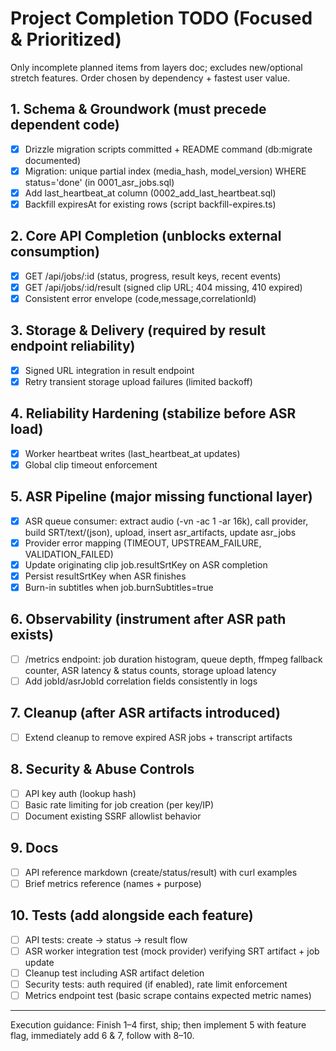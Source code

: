# Project Completion TODO (Focused & Prioritized)

Only incomplete planned items from layers doc; excludes new/optional stretch features. Order chosen by dependency + fastest user value.

## 1. Schema & Groundwork (must precede dependent code)

-   [x] Drizzle migration scripts committed + README command (db:migrate documented)
-   [x] Migration: unique partial index (media_hash, model_version) WHERE status='done' (in 0001_asr_jobs.sql)
-   [x] Add last_heartbeat_at column (0002_add_last_heartbeat.sql)
-   [x] Backfill expiresAt for existing rows (script backfill-expires.ts)

## 2. Core API Completion (unblocks external consumption)

-   [x] GET /api/jobs/:id (status, progress, result keys, recent events)
-   [x] GET /api/jobs/:id/result (signed clip URL; 404 missing, 410 expired)
-   [x] Consistent error envelope (code,message,correlationId)

## 3. Storage & Delivery (required by result endpoint reliability)

-   [x] Signed URL integration in result endpoint
-   [x] Retry transient storage upload failures (limited backoff)

## 4. Reliability Hardening (stabilize before ASR load)

-   [x] Worker heartbeat writes (last_heartbeat_at updates)
-   [x] Global clip timeout enforcement

## 5. ASR Pipeline (major missing functional layer)

-   [x] ASR queue consumer: extract audio (-vn -ac 1 -ar 16k), call provider, build SRT/text/(json), upload, insert asr_artifacts, update asr_jobs
-   [x] Provider error mapping (TIMEOUT, UPSTREAM_FAILURE, VALIDATION_FAILED)
-   [x] Update originating clip job.resultSrtKey on ASR completion
-   [x] Persist resultSrtKey when ASR finishes
-   [x] Burn-in subtitles when job.burnSubtitles=true

## 6. Observability (instrument after ASR path exists)

-   [ ] /metrics endpoint: job duration histogram, queue depth, ffmpeg fallback counter, ASR latency & status counts, storage upload latency
-   [ ] Add jobId/asrJobId correlation fields consistently in logs

## 7. Cleanup (after ASR artifacts introduced)

-   [ ] Extend cleanup to remove expired ASR jobs + transcript artifacts

## 8. Security & Abuse Controls

-   [ ] API key auth (lookup hash)
-   [ ] Basic rate limiting for job creation (per key/IP)
-   [ ] Document existing SSRF allowlist behavior

## 9. Docs

-   [ ] API reference markdown (create/status/result) with curl examples
-   [ ] Brief metrics reference (names + purpose)

## 10. Tests (add alongside each feature)

-   [ ] API tests: create -> status -> result flow
-   [ ] ASR worker integration test (mock provider) verifying SRT artifact + job update
-   [ ] Cleanup test including ASR artifact deletion
-   [ ] Security tests: auth required (if enabled), rate limit enforcement
-   [ ] Metrics endpoint test (basic scrape contains expected metric names)

---

Execution guidance: Finish 1–4 first, ship; then implement 5 with feature flag, immediately add 6 & 7, follow with 8–10.
